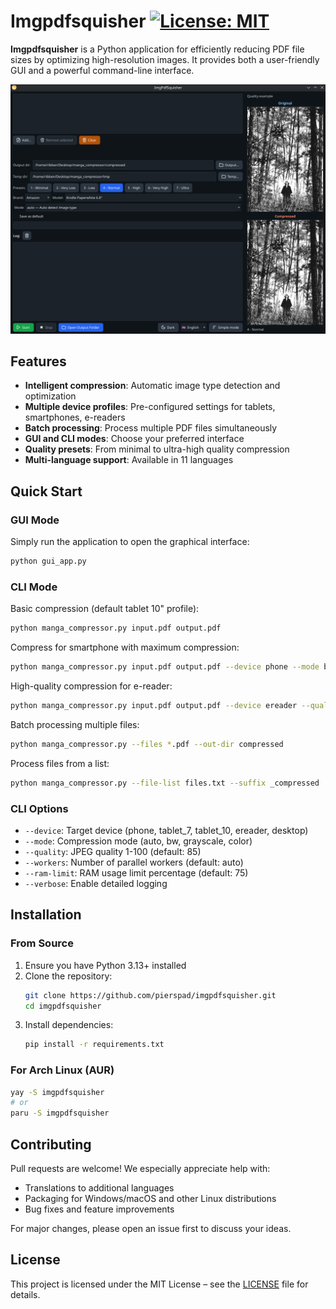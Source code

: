 
# Imgpdfsquisher [![License: MIT](https://img.shields.io/badge/License-MIT-yellow.svg)](https://opensource.org/licenses/MIT)

**Imgpdfsquisher** is a Python application for efficiently reducing PDF file sizes by optimizing high-resolution images. It provides both a user-friendly GUI and a powerful command-line interface.

![Screenshot of the app](image.png)

## Features

- **Intelligent compression**: Automatic image type detection and optimization
- **Multiple device profiles**: Pre-configured settings for tablets, smartphones, e-readers
- **Batch processing**: Process multiple PDF files simultaneously
- **GUI and CLI modes**: Choose your preferred interface
- **Quality presets**: From minimal to ultra-high quality compression
- **Multi-language support**: Available in 11 languages

## Quick Start

### GUI Mode
Simply run the application to open the graphical interface:
```bash
python gui_app.py
```

### CLI Mode
Basic compression (default tablet 10" profile):
```bash
python manga_compressor.py input.pdf output.pdf
```

Compress for smartphone with maximum compression:
```bash
python manga_compressor.py input.pdf output.pdf --device phone --mode bw
```

High-quality compression for e-reader:
```bash
python manga_compressor.py input.pdf output.pdf --device ereader --quality 95
```

Batch processing multiple files:
```bash
python manga_compressor.py --files *.pdf --out-dir compressed
```

Process files from a list:
```bash
python manga_compressor.py --file-list files.txt --suffix _compressed
```

### CLI Options
- `--device`: Target device (phone, tablet_7, tablet_10, ereader, desktop)
- `--mode`: Compression mode (auto, bw, grayscale, color)
- `--quality`: JPEG quality 1-100 (default: 85)
- `--workers`: Number of parallel workers (default: auto)
- `--ram-limit`: RAM usage limit percentage (default: 75)
- `--verbose`: Enable detailed logging

## Installation

### From Source
1. Ensure you have Python 3.13+ installed
2. Clone the repository:
   ```bash
   git clone https://github.com/pierspad/imgpdfsquisher.git
   cd imgpdfsquisher
   ```
3. Install dependencies:
   ```bash
   pip install -r requirements.txt
   ```

### For Arch Linux (AUR)
```bash
yay -S imgpdfsquisher
# or
paru -S imgpdfsquisher
```

## Contributing
Pull requests are welcome! We especially appreciate help with:
- Translations to additional languages
- Packaging for Windows/macOS and other Linux distributions
- Bug fixes and feature improvements

For major changes, please open an issue first to discuss your ideas.

## License
This project is licensed under the MIT License – see the [LICENSE](LICENSE) file for details.
